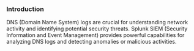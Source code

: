 ### Introduction

DNS (Domain Name System) logs are crucial for understanding network activity and identifying potential security threats.
Splunk SIEM (Security Information and Event Management) provides powerful capabilities for analyzing DNS logs and detecting 
anomalies or malicious activities.

